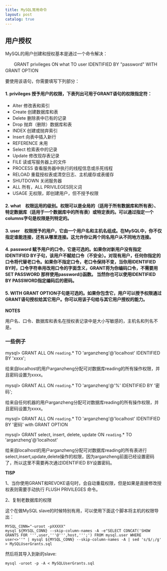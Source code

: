 ```yaml
---
title: MySQL常用命令
layout: post
catalog: true
---
```



用户授权
--------

MySQL的用户创建和授权基本是通过一个命令解决：

　　GRANT privileges ON what TO user IDENTIFIED BY "password" WITH GRANT OPTION　 

要使用该语句，你需要填写下列部分： 

#### 1. privileges 授予用户的权限，下表列出可用于GRANT语句的权限指定符：

* Alter 修改表和索引 
* Create 创建数据库和表 
* Delete 删除表中已有的记录 
* Drop 抛弃（删除）数据库和表 
* INDEX 创建或抛弃索引 
* Insert 向表中插入新行 
* REFERENCE 未用 
* Select 检索表中的记录 
* Update 修改现存表记录 
* FILE 读或写服务器上的文件 
* PROCESS 查看服务器中执行的线程信息或杀死线程 
* RELOAD 重载授权表或清空日志、主机缓存或表缓存
* SHUTDOWN 关闭服务器 
* ALL 所有，ALL PRIVILEGES同义词
* USAGE 无权限，即创建用户，但不授予权限

#### 2. what　权限运用的级别。权限可以是全局的（适用于所有数据库和所有表）、特定数据库（适用于一个数据库中的所有表）或特定表的。可以通过指定一个columns字句是权限是列特定的。

#### 3. user　权限授予的用户，它由一个用户名和主机名组成。在MySQL中，你不仅指定谁能连接，还有从哪里连接。这允许你让两个同名用户从不同地方连接。 

#### 4. password 赋予用户的口令，它是可选的。如果你对新用户没有指定IDENTIFIED BY子句，该用户不赋给口令（不安全）。对现有用户，任何你指定的口令将代替老口令。如果你不指定口令，老口令保持不变，当你用IDENTIFIED BY时，口令字符串用改用口令的字面含义，GRANT将为你编码口令，不需要用SET PASSWORD 那样使用password()函数。 当然你也可以使用IDENTIFIED BY PASSWORD指定编码后的密码。

#### 5. WITH GRANT OPTION子句是可选的。如果你包含它，用户可以授予权限通过GRANT语句授权给其它用户。你可以用该子句给与其它用户授权的能力。


**NOTES**

用户名、口令、数据库和表名在授权表记录中是大小写敏感的，主机名和列名不是。 


### 一些例子

mysql> GRANT ALL ON `reading`.* TO 'arganzheng'@'localhost' IDENTIFIED BY 'xxxx';

给来自localhost的用户arganzheng分配可对数据库reading的所有操作权限，并且密码设置为xxxx。


mysql> GRANT ALL ON `reading`.* TO 'arganzheng'@'%' IDENTIFIED BY '密码';

给来自任何机器的用户arganzheng分配可对数据库reading的所有操作权限，并且密码设置为xxxx。

mysql> GRANT ALL ON `reading`.* TO 'arganzheng'@'localhost' IDENTIFIED BY '密码' with GRANT OPTION


mysql> GRANT select, insert, delete, update ON `reading`.* TO 'arganzheng'@'localhost'

给来自localhost的用户arganzheng分配可对数据库reading的所有表进行select,insert,update,delete操作的权限，因为arganzheng前面已经设置密码了，所以这里不需要再次通过IDENTIFIED BY设置密码。


**TISP**

1、当你使用GRANT和REVOKE语句时，会自动重载权限，但是如果是直接修改授权表则需要手动执行 FLUSH PRIVILEGES 命令。

2、复制老数据库的权限

这个在做MySQL slave的时候特别有用，可以使用下面这个脚本将主机的权限导出：

	MYSQL_CONN="-uroot -pXXXXX"
	mysql ${MYSQL_CONN} --skip-column-names -A -e"SELECT CONCAT('SHOW GRANTS FOR ''',user,'''@''',host,''';') FROM mysql.user WHERE user<>''" | mysql ${MYSQL_CONN} --skip-column-names -A | sed 's/$/;/g' > MySQLUserGrants.sql

然后将其导入到新的slave:

	mysql -uroot -p -A < MySQLUserGrants.sql










